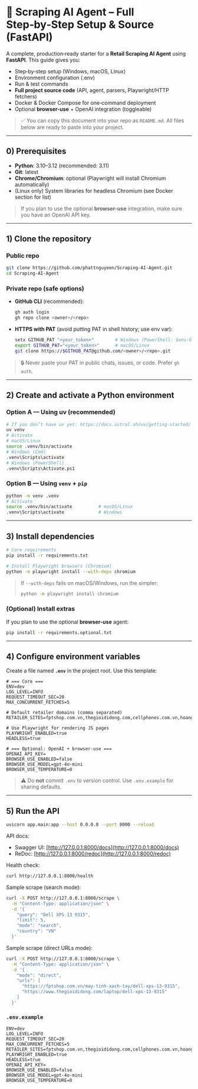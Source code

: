 # 🛒 Scraping AI Agent – Full Step‑by‑Step Setup & Source (FastAPI)

A complete, production‑ready starter for a **Retail Scraping AI Agent** using **FastAPI**. This guide gives you:

* Step‑by‑step setup (Windows, macOS, Linux)
* Environment configuration (.env)
* Run & test commands
* **Full project source code** (API, agent, parsers, Playwright/HTTP fetchers)
* Docker & Docker Compose for one‑command deployment
* Optional **browser-use** + OpenAI integration (toggleable)

> ✅ You can copy this document into your repo as `README.md`. All files below are ready to paste into your project.

---

## 0) Prerequisites

* **Python**: 3.10–3.12 (recommended: 3.11)
* **Git**: latest
* **Chrome/Chromium**: optional (Playwright will install Chromium automatically)
* (Linux only) System libraries for headless Chromium (see Docker section for list)

> If you plan to use the optional **browser-use** integration, make sure you have an OpenAI API key.

---

## 1) Clone the repository

### Public repo

```bash
git clone https://github.com/phattnguyeen/Scraping-AI-Agent.git
cd Scraping-AI-Agent
```

### Private repo (safe options)

* **GitHub CLI** (recommended):

  ```bash
  gh auth login
  gh repo clone <owner>/<repo>
  ```
* **HTTPS with PAT** (avoid putting PAT in shell history; use env var):

  ```bash
  setx GITHUB_PAT "<your_token>"        # Windows (PowerShell: $env:GITHUB_PAT="<your_token>")
  export GITHUB_PAT="<your_token>"      # macOS/Linux
  git clone https://$GITHUB_PAT@github.com/<owner>/<repo>.git
  ```

> 🔒 Never paste your PAT in public chats, issues, or code. Prefer `gh auth`.

---

## 2) Create and activate a Python environment

### Option A — Using **uv** (recommended)

```bash
# If you don’t have uv yet: https://docs.astral.sh/uv/getting-started/ 
uv venv
# Activate
# macOS/Linux
source .venv/bin/activate
# Windows (Cmd)
.venv\Scripts\activate
# Windows (PowerShell)
.venv\Scripts\Activate.ps1
```

### Option B — Using `venv` + `pip`

```bash
python -m venv .venv
# Activate
source .venv/bin/activate          # macOS/Linux
.venv\Scripts\activate             # Windows
```

---

## 3) Install dependencies

```bash
# Core requirements
pip install -r requirements.txt

# Install Playwright browsers (Chromium)
python -m playwright install --with-deps chromium
```

> If `--with-deps` fails on macOS/Windows, run the simpler:
>
> ```bash
> python -m playwright install chromium
> ```

### (Optional) Install extras

If you plan to use the optional **browser-use** agent:

```bash
pip install -r requirements.optional.txt
```

---

## 4) Configure environment variables

Create a file named **`.env`** in the project root. Use this template:

```env
# === Core ===
ENV=dev
LOG_LEVEL=INFO
REQUEST_TIMEOUT_SEC=20
MAX_CONCURRENT_FETCHES=5

# Default retailer domains (comma separated)
RETAILER_SITES=fptshop.com.vn,thegioididong.com,cellphones.com.vn,hoanghamobile.com,phongvu.vn

# Use Playwright for rendering JS pages
PLAYWRIGHT_ENABLED=true
HEADLESS=true

# === Optional: OpenAI + browser-use ===
OPENAI_API_KEY=
BROWSER_USE_ENABLED=false
BROWSER_USE_MODEL=gpt-4o-mini
BROWSER_USE_TEMPERATURE=0
```

> ⚠️ Do **not** commit `.env` to version control. Use `.env.example` for sharing defaults.

---

## 5) Run the API

```bash
uvicorn app.main:app --host 0.0.0.0 --port 8000 --reload
```

API docs:

* Swagger UI: [http://127.0.0.1:8000/docs](http://127.0.0.1:8000/docs)
* ReDoc: [http://127.0.0.1:8000/redoc](http://127.0.0.1:8000/redoc)

Health check:

```bash
curl http://127.0.0.1:8000/health
```

Sample scrape (search mode):

```bash
curl -X POST http://127.0.0.1:8000/scrape \
  -H "Content-Type: application/json" \
  -d '{
    "query": "Dell XPS 13 9315",
    "limit": 5,
    "mode": "search",
    "country": "VN"
  }'
```

Sample scrape (direct URLs mode):

```bash
curl -X POST http://127.0.0.1:8000/scrape \
  -H "Content-Type: application/json" \
  -d '{
    "mode": "direct",
    "urls": [
      "https://fptshop.com.vn/may-tinh-xach-tay/dell-xps-13-9315",
      "https://www.thegioididong.com/laptop/dell-xps-13-9315"
    ]
  }'
```



### `.env.example`

```env
ENV=dev
LOG_LEVEL=INFO
REQUEST_TIMEOUT_SEC=20
MAX_CONCURRENT_FETCHES=5
RETAILER_SITES=fptshop.com.vn,thegioididong.com,cellphones.com.vn,hoanghamobile.com,phongvu.vn
PLAYWRIGHT_ENABLED=true
HEADLESS=true
OPENAI_API_KEY=
BROWSER_USE_ENABLED=false
BROWSER_USE_MODEL=gpt-4o-mini
BROWSER_USE_TEMPERATURE=0
```

